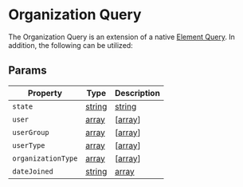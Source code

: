 # Organization Query

The Organization Query is an extension of a native [Element Query].  In addition, the following can be utilized:

## Params

| Property              | Type                                  | Description
| --------------------- | ------------------------------------- | ---------------------------------------------------------------------------------
| `state`               | [string] | [string][] | [null]                       | The organization's state (custom defined)
| `user`                | [array] | [[array]] | [string] | [string][] | [integer] | [integer][] | [User] | [User][] | [null]                       | The organization's state (custom defined)
| `userGroup`           | [array] | [[array]] | [string] | [string][] | [integer] | [integer][] | [User Group] | [User Group][] | [null]                       | The organization's state (custom defined)
| `userType`            | [array] | [[array]] | [string] | [string][] | [integer] | [integer][] | [User Type] | [User Type][] | [null]                       | The organization's state (custom defined)
| `organizationType`    | [array] | [[array]] | [string] | [string][] | [integer] | [integer][] | [Organization Type] | [Organization Type][] | [null]                       | The organization's state (custom defined)
| `dateJoined`          | [string] | [array] | [DateTime] | [null]                     | The date the organization joined


[integer]: http://www.php.net/language.types.integer "Integer"
[array]: http://www.php.net/language.types.array "Array"
[string]: http://www.php.net/language.types.string "String"
[null]: http://www.php.net/language.types.null "Null"

[User]: https://docs.craftcms.com/api/v3/craft-elements-user.html "User"
[User Group]: https://docs.craftcms.com/api/v3/craft-models-usergroup.html "User Group"
[User Type]: /objects/user-type "User Type"
[Organization Type]: /objects/organization-type "Organization Type"

[Organization]: /objects/organization "Organization"
[Element Query]: https://docs.craftcms.com/v3/element-queries.html "Element Query"
